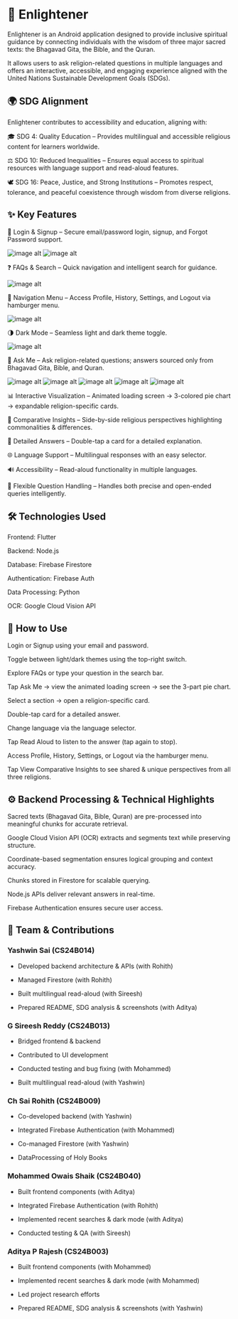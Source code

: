 # 🌟 Enlightener

Enlightener is an Android application designed to provide inclusive spiritual guidance by connecting individuals with the wisdom of three major sacred texts:
the Bhagavad Gita, the Bible, and the Quran.

It allows users to ask religion-related questions in multiple languages and offers an interactive, accessible, and engaging experience aligned with the United Nations Sustainable Development Goals (SDGs).




## 🌍 SDG Alignment

Enlightener contributes to accessibility and education, aligning with:

🎓 SDG 4: Quality Education – Provides multilingual and accessible religious content for learners worldwide.

⚖ SDG 10: Reduced Inequalities – Ensures equal access to spiritual resources with language support and read-aloud features.

🕊 SDG 16: Peace, Justice, and Strong Institutions – Promotes respect, tolerance, and peaceful coexistence through wisdom from diverse religions.




## ✨ Key Features

🔐 Login & Signup – Secure email/password login, signup, and Forgot Password support.

![image alt](https://github.com/gSIREESH24/SE-Enlighters/blob/main/Images/LoginPage.jpg)
![image alt](https://github.com/gSIREESH24/SE-Enlighters/blob/main/Images/SignUpPage.jpg)


❓ FAQs & Search – Quick navigation and intelligent search for guidance.



![image alt](https://github.com/gSIREESH24/SE-Enlighters/blob/main/Images/HomePage(LightTheme).jpg)



📂 Navigation Menu – Access Profile, History, Settings, and Logout via hamburger menu.



![image alt](https://github.com/gSIREESH24/SE-Enlighters/blob/main/Images/Recents.jpg)



🌗 Dark Mode – Seamless light and dark theme toggle.



![image alt](https://github.com/gSIREESH24/SE-Enlighters/blob/main/Images/HomePage(DarkTheme).jpg)




🙏 Ask Me – Ask religion-related questions; answers sourced only from Bhagavad Gita, Bible, and Quran.




![image alt](https://github.com/gSIREESH24/SE-Enlighters/blob/main/Images/AfterSearch.jpg)
![image alt](https://github.com/gSIREESH24/SE-Enlighters/blob/main/Images/BackendFetching.jpg)
![image alt](https://github.com/gSIREESH24/SE-Enlighters/blob/main/Images/VoiceCommand.jpg)
![image alt](https://github.com/gSIREESH24/SE-Enlighters/blob/main/Images/MultiLanguage.jpg)
![image alt](https://github.com/gSIREESH24/SE-Enlighters/blob/main/Images/Comparision.jpg)

📊 Interactive Visualization – Animated loading screen → 3-colored pie chart → expandable religion-specific cards.

🔎 Comparative Insights – Side-by-side religious perspectives highlighting commonalities & differences.

📝 Detailed Answers – Double-tap a card for a detailed explanation.

🌐 Language Support – Multilingual responses with an easy selector.

🔊 Accessibility – Read-aloud functionality in multiple languages.

🤔 Flexible Question Handling – Handles both precise and open-ended queries intelligently.




##  🛠 Technologies Used

Frontend: Flutter

Backend: Node.js

Database: Firebase Firestore

Authentication: Firebase Auth

Data Processing: Python

OCR: Google Cloud Vision API




## 📱 How to Use

Login or Signup using your email and password.

Toggle between light/dark themes using the top-right switch.

Explore FAQs or type your question in the search bar.

Tap Ask Me → view the animated loading screen → see the 3-part pie chart.

Select a section → open a religion-specific card.

Double-tap card for a detailed answer.

Change language via the language selector.

Tap Read Aloud to listen to the answer (tap again to stop).

Access Profile, History, Settings, or Logout via the hamburger menu.

Tap View Comparative Insights to see shared & unique perspectives from all three religions.




## ⚙ Backend Processing & Technical Highlights

Sacred texts (Bhagavad Gita, Bible, Quran) are pre-processed into meaningful chunks for accurate retrieval.

Google Cloud Vision API (OCR) extracts and segments text while preserving structure.

Coordinate-based segmentation ensures logical grouping and context accuracy.

Chunks stored in Firestore for scalable querying.

Node.js APIs deliver relevant answers in real-time.

Firebase Authentication ensures secure user access.




## 👥 Team & Contributions

### Yashwin Sai (CS24B014)

* Developed backend architecture & APIs (with Rohith)

* Managed Firestore (with Rohith)

* Built multilingual read-aloud (with Sireesh)

* Prepared README, SDG analysis & screenshots (with Aditya)


### G Sireesh Reddy (CS24B013)

* Bridged frontend & backend

* Contributed to UI development

* Conducted testing and bug fixing (with Mohammed)

* Built multilingual read-aloud (with Yashwin)


### Ch Sai Rohith (CS24B009)

* Co-developed backend (with Yashwin)

* Integrated Firebase Authentication (with Mohammed)

* Co-managed Firestore (with Yashwin)

* DataProcessing of Holy Books


### Mohammed Owais Shaik (CS24B040)

* Built frontend components (with Aditya)

* Integrated Firebase Authentication (with Rohith)

* Implemented recent searches & dark mode (with Aditya)

* Conducted testing & QA (with Sireesh)


### Aditya P Rajesh (CS24B003)

* Built frontend components (with Mohammed)

* Implemented recent searches & dark mode (with Mohammed)

* Led project research efforts

* Prepared README, SDG analysis & screenshots (with Yashwin)
